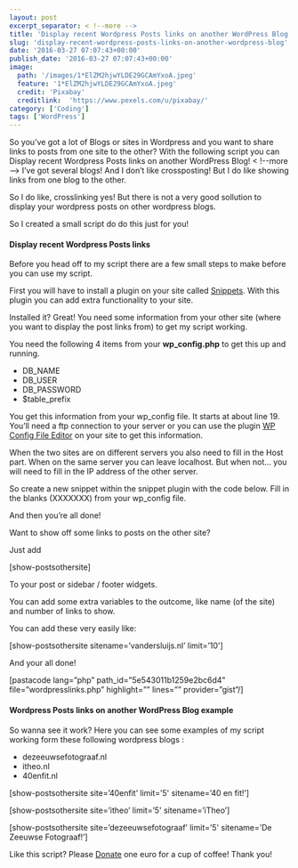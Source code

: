 ```yaml
---
layout: post
excerpt_separator: < !--more -->
title: 'Display recent Wordpress Posts links on another WordPress Blog'
slug: 'display-recent-wordpress-posts-links-on-another-wordpress-blog'
date: '2016-03-27 07:07:43+00:00'
publish_date: '2016-03-27 07:07:43+00:00'
image:
  path: '/images/1*ElZM2hjwYLDE29GCAmYxoA.jpeg'
  feature: '1*ElZM2hjwYLDE29GCAmYxoA.jpeg'
  credit: 'Pixabay'
  creditlink:  'https://www.pexels.com/u/pixabay/'
category: ['Coding']
tags: ['WordPress']
---
```


So you’ve got a lot of Blogs or sites in Wordpress and you want to share links
to posts from one site to the other? With the following script you can Display
recent Wordpress Posts links on another WordPress Blog!
< !--more -->
I’ve got several blogs! And I don’t like crossposting! But I do like showing
links from one blog to the other.

So I do like, crosslinking yes! But there is not a very good sollution to
display your wordpress posts on other wordpress blogs.

So I created a small script do do this just for you!

#### Display recent Wordpress Posts links

Before you head off to my script there are a few small steps to make before
you can use my script.

First you will have to install a plugin on your site called
[Snippets](https://wordpress.org/plugins/code-snippets/). With this plugin you
can add extra functionality to your site.

Installed it? Great! You need some information from your other site (where you
want to display the post links from) to get my script working.

You need the following 4 items from your **wp_config.php** to get this up and
running.

  * DB_NAME
  * DB_USER
  * DB_PASSWORD
  * $table_prefix

You get this information from your wp_config file. It starts at about line 19.
You’ll need a ftp connection to your server or you can use the plugin [WP
Config File Editor](https://nl.wordpress.org/plugins/wp-config-file-editor/)
on your site to get this information.

When the two sites are on different servers you also need to fill in the Host
part. When on the same server you can leave localhost. But when not… you will
need to fill in the IP address of the other server.

So create a new snippet within the snippet plugin with the code below. Fill in
the blanks (XXXXXXX) from your wp_config file.

And then you’re all done!

Want to show off some links to posts on the other site?

Just add

[show-postsothersite]

To your post or sidebar / footer widgets.

You can add some extra variables to the outcome, like name (of the site) and
number of links to show.

You can add these very easily like:

[show-postsothersite sitename=’vandersluijs.nl’ limit=’10']

And your all done!

[pastacode lang=”php” path_id=”5e543011b1259e2bc6d4" file=”wordpresslinks.php”
highlight=”” lines=”” provider=”gist”/]

#### Wordpress Posts links on another WordPress Blog example

So wanna see it work? Here you can see some examples of my script working form
these following wordpress blogs :

  * dezeeuwsefotograaf.nl
  * itheo.nl
  * 40enfit.nl

[show-postsothersite site=’40enfit’ limit=’5' sitename=’40 en fit!’]

[show-postsothersite site=’itheo’ limit=’5' sitename=’iTheo’]

[show-postsothersite site=’dezeeuwsefotograaf’ limit=’5' sitename=’De Zeeuwse
Fotograaf!’]

Like this script? Please [Donate](http://snurl.eu/donate-one-euro) one euro
for a cup of coffee! Thank you!

